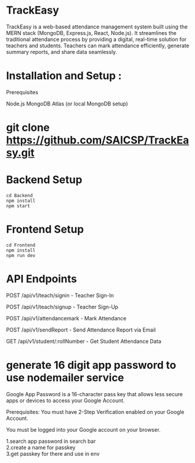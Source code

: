 # TrackEasy
TrackEasy is a web-based attendance management system built using the MERN stack (MongoDB, Express.js, React, Node.js). It streamlines the traditional attendance process by providing a digital, real-time solution for teachers and students. Teachers can mark attendance efficiently, generate summary reports, and share data seamlessly.



# Installation and Setup :
Prerequisites

Node.js
MongoDB Atlas (or local MongoDB setup)

# git clone https://github.com/SAICSP/TrackEasy.git

# Backend Setup
``cd Backend ``<br>
``npm install ``<br>
``npm start``

# Frontend Setup
``cd Frontend`` <br>
```npm install``` <br>
``npm run dev
``
# API Endpoints
POST /api/v1/teach/signin - Teacher Sign-In

POST /api/v1/teach/signup - Teacher Sign-Up

POST /api/v1/attendancemark - Mark Attendance

POST /api/v1/sendReport - Send Attendance Report via Email

GET /api/v1/student/:rollNumber - Get Student Attendance Data

# generate 16 digit app password to use nodemailer service
Google App Password is a 16-character pass key that allows less secure apps or devices to access your Google Account.

Prerequisites:
You must have 2-Step Verification enabled on your Google Account.

You must be logged into your Google account on your browser.

1.search app password in search bar<br>
2.create a name for passkey<br>
3.get passkey for there and use in env <br>

